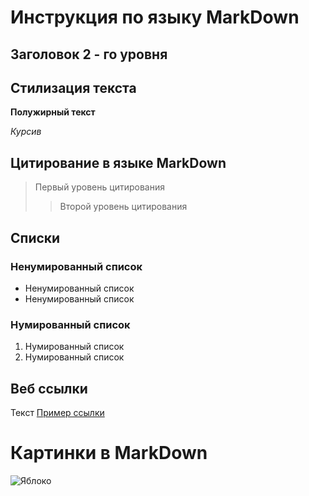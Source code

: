 # Инструкция по языку MarkDown

## Заголовок 2 - го уровня

## Стилизация текста

**Полужирный текст**

*Курсив*

## Цитирование в языке MarkDown
> Первый уровень цитирования
>> Второй уровень цитирования

## Списки

### Ненумированный список

* Ненумированный список
* Ненумированный список

### Нумированный список

1. Нумированный список
2. Нумированный список

## Веб ссылки

Текст [Пример ссылки](https://yandex.ru "Всплывающая подсказка")

# Картинки в MarkDown

![Яблоко](Images.jpg)